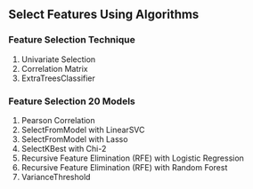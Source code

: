  ## Select Features Using Algorithms
 
 
 ### Feature Selection Technique
 1. Univariate Selection
 2. Correlation Matrix
 3. ExtraTreesClassifier  
 
 
 
 ### Feature Selection 20 Models
 1. Pearson Correlation  
 2. SelectFromModel with LinearSVC  
 3. SelectFromModel with Lasso
 4. SelectKBest with Chi-2
 5. Recursive Feature Elimination (RFE) with Logistic Regression  
 6. Recursive Feature Elimination (RFE) with Random Forest
 7. VarianceThreshold  
 
